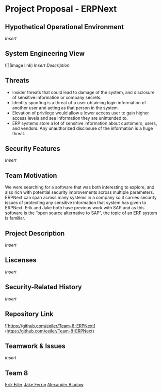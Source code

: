 # Project Proposal - ERPNext
## Hypothetical Operational Environment
*Insert*
## System Engineering View
![](image link)
*Insert Description*
## Threats
* Insider threats that could lead to damage of the system, and disclosure of sensitive information or company secrets.
* Identity spoofing is a threat of a user obtaining login information of another user and acting as that person in the system.
* Elevation of privilege would allow a lower access user to gain higher access levels and see information they are unintended to.
* ERP systems store a lot of sensitive information about customers, users, and vendors. Any unauthorized disclosure of the information is a huge threat.
## Security Features
*Insert*
## Team Motivation
We were searching for a software that was both interesting to explore, and also rich with potential security improvements across multiple parameters. ERPNext can span across many systems in a company so it carries security issues of protecting any sensitive information that system has given to ERPNext. Erik and Jake both have previous work with SAP and as this software is the “open source alternative to SAP”, the topic of an ERP system is familiar.
## Project Description
*Insert*
## Liscenses
*Insert*
## Security-Related History
*Insert*
## Repository Link
![https://github.com/eeiler/Team-8-ERPNext](https://github.com/eeiler/Team-8-ERPNext)
## Teamwork & Issues
*insert*
## Team 8
[Erik Eiler](https://github.com/eeiler)
[Jake Ferrin]()
[Alexander Bladow]()
